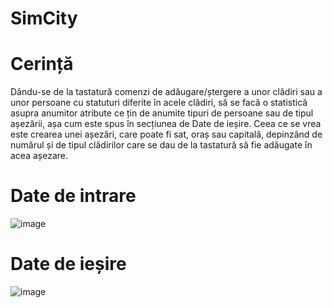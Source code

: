 # SimCity


# Cerință
Dându-se de la tastatură comenzi de adăugare/ștergere a unor clădiri sau a unor persoane cu statuturi diferite în acele clădiri, să se facă o statistică asupra anumitor atribute ce țin de anumite tipuri de persoane sau de tipul așezării, așa cum este spus în secțiunea de Date de ieșire. Ceea ce se vrea este crearea unei așezări, care poate fi sat, oraș sau capitală, depinzând de numărul și de tipul clădirilor care se dau de la tastatură să fie adăugate în acea așezare.

# Date de intrare
![image](https://user-images.githubusercontent.com/108874388/219981035-cdd32fa0-1496-4aab-82a4-9d5e32d52dec.png)

# Date de ieșire 
![image](https://user-images.githubusercontent.com/108874388/219981097-bb5bcf51-6878-4005-aa36-c8b558824d7e.png)

